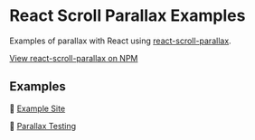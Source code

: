 # React Scroll Parallax Examples

Examples of parallax with React using [react-scroll-parallax](https://github.com/jscottsmith/react-scroll-parallax).

[View react-scroll-parallax on NPM](https://www.npmjs.com/package/react-scroll-parallax)

## Examples

🔗 [Example Site](https://jscottsmith.github.io/react-scroll-parallax-examples/examples/parallax-example/)

🔗 [Parallax Testing](https://jscottsmith.github.io/react-scroll-parallax-examples/examples/parallax-test/)

